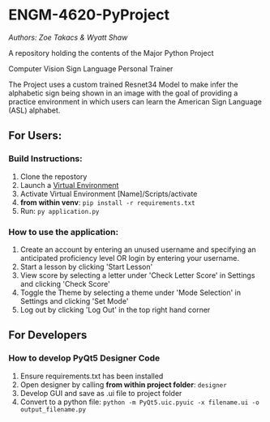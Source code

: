 # ENGM-4620-PyProject
*Authors: Zoe Takacs & Wyatt Shaw*

A repository holding the contents of the Major Python Project

Computer Vision Sign Language Personal Trainer

The Project uses a custom trained Resnet34 Model to make infer the alphabetic sign being shown in an image with the goal of providing a practice environment in which users can learn the American Sign Language (ASL) alphabet. 

## For Users:

### Build Instructions:

1. Clone the repostory
2. Launch a [Virtual Environment](https://docs.python.org/3/library/venv.html)
3. Activate Virtual Environment [Name]/Scripts/activate
4. **from within venv**: `pip install -r requirements.txt`
5. Run: `py application.py` 

### How to use the application: 
1. Create an account by entering an unused username and specifying an anticipated proficiency level OR login by entering your username. 
2. Start a lesson by clicking 'Start Lesson'
3. View score by selecting a letter under 'Check Letter Score' in Settings and clicking 'Check Score'
4. Toggle the Theme by selecting a theme under 'Mode Selection' in Settings and clicking 'Set Mode'
5. Log out by clicking 'Log Out' in the top right hand corner

## For Developers

### How to develop PyQt5 Designer Code

1. Ensure requirements.txt has been installed
2. Open designer by calling **from within project folder**: `designer`
3. Develop GUI and save as .ui file to project folder
4. Convert to a python file: `python -m PyQt5.uic.pyuic -x filename.ui -o output_filename.py`
